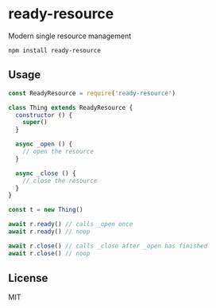 # ready-resource

Modern single resource management

```
npm install ready-resource
```

## Usage

``` js
const ReadyResource = require('ready-resource')

class Thing extends ReadyResource {
  constructor () {
    super()
  }

  async _open () {
    // open the resource
  }

  async _close () {
    // close the resource
  }
}

const t = new Thing()

await r.ready() // calls _open once
await r.ready() // noop

await r.close() // calls _close after _open has finished
await r.close() // noop
```

## License

MIT
